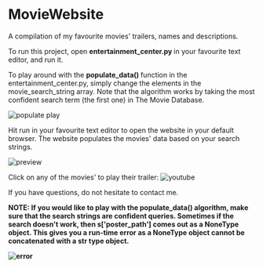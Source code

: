 # MovieWebsite
A compilation of my favourite movies' trailers, names and descriptions.

To run this project, open <b> entertainment_center.py </b> in your favourite
text editor, and run it. 

To play around with the <b> populate_data() </b> function in the
entertainment_center.py, simply change the elements in the
movie_search_string array. Note that the algorithm works by taking
the most confident search term (the first one) in The Movie Database.

![populate play](https://user-images.githubusercontent.com/5374699/32476825-f82c96dc-c347-11e7-8480-0c0b3f5506e4.png)

Hit run in your favourite text editor to open the website in your default browser. The website populates the movies' data based on your search strings. 

![preview](https://user-images.githubusercontent.com/5374699/32476827-f844cce8-c347-11e7-99e9-5c108e363897.png)

Click on any of the movies' to play their trailer:
![youtube](https://user-images.githubusercontent.com/5374699/32476828-f853485e-c347-11e7-86fd-2c17d98c90bc.png)


If you have questions, do not hesitate to contact me.

<b> NOTE:<b>
If you would like to play with the populate_data() algorithm, make sure that 
the search strings are confident queries. Sometimes if the search doesn't work,
then <b> s['poster_path'] </b> comes out as a NoneType object. This gives you
a run-time error as a NoneType object cannot be concatenated with a str type 
object.

![error](https://user-images.githubusercontent.com/5374699/32476826-f8387c40-c347-11e7-9689-2e417ef8521c.png)


 
